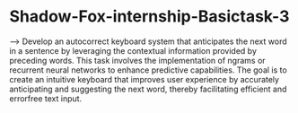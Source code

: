 # Shadow-Fox-internship-Basictask-3
--> Develop an autocorrect keyboard system that anticipates the next word in a sentence by leveraging the contextual information provided by preceding words. This task involves the implementation of ngrams or recurrent neural networks to enhance predictive capabilities. The goal is to create an intuitive keyboard that improves user experience by accurately anticipating and suggesting the next word, thereby facilitating efficient and errorfree text input.
